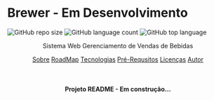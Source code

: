 # Brewer - Em Desenvolvimento
![GitHub repo size](https://img.shields.io/github/repo-size/k3n3dfelix/Brewer) 
![GitHub language count](https://img.shields.io/github/languages/count/k3n3dfelix/Brewer)
![GitHub top language](https://img.shields.io/github/languages/top/k3n3dfelix/Brewer)
<p align="center"> Sistema Web Gerenciamento de Vendas de Bebidas </p>
<p align="center">
  <a href="#sobre">Sobre</a>
  <a href="#sobre">RoadMap</a>
  <a href="#sobre">Tecnologias</a>
  <a href="#sobre">Pré-Requsitos</a>
  <a href="#sobre">Licenças</a>
  <a href="#sobre">Autor</a>
</p>

</br>

<h4 align="center"> Projeto README - Em construção...</h4>
